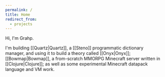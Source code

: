 ```yaml
---
permalink: /
title: Home
redirect_from:
  - projects
---
```

Hi, I'm Grahp.

I'm building [[Quartz|Quartz]], a [[Steno]] programmatic dictionary manager, and using it to build a theory called [[Onyx|Onyx]]; [[Bowmap|Bowmap]], a from-scratch MMORPG Minecraft server written in [[Clojure|Clojure]]; as well as some experimental Minecraft datapack language and VM work.